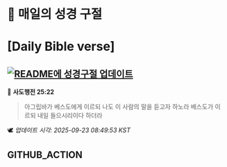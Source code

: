 # 🙏 매일의 성경 구절
# [Daily Bible verse]
## [![README에 성경구절 업데이트](https://github.com/DONGSUKA/first_test/actions/workflows/update-readme-bible.yml/badge.svg)](https://github.com/DONGSUKA/first_test/actions/workflows/update-readme-bible.yml)
<!-- START_BIBLE_VERSE -->
📖 **사도행전 25:22**
> 아그립바가 베스도에게 이르되 나도 이 사람의 말을 듣고자 하노라 베스도가 이르되 내일 들으시리이다 하더라

🕊️ _업데이트 시각: 2025-09-23 08:49:53 KST_
  <!-- END_BIBLE_VERSE -->
## GITHUB_ACTION
